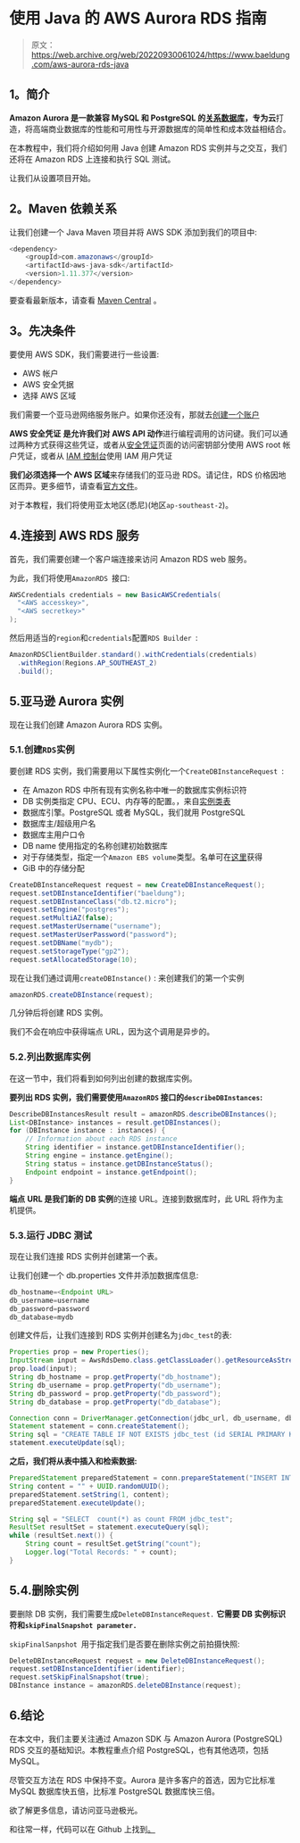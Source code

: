 # 使用 Java 的 AWS Aurora RDS 指南

> 原文：<https://web.archive.org/web/20220930061024/https://www.baeldung.com/aws-aurora-rds-java>

## 1。简介

**Amazon Aurora 是一款兼容 MySQL 和 PostgreSQL 的[关系数据库](https://web.archive.org/web/20220628145323/https://aws.amazon.com/relational-database/)，专为云**打造，将高端商业数据库的性能和可用性与开源数据库的简单性和成本效益相结合。

在本教程中，我们将介绍如何用 Java 创建 Amazon RDS 实例并与之交互，我们还将在 Amazon RDS 上连接和执行 SQL 测试。

让我们从设置项目开始。

## 2。Maven 依赖关系

让我们创建一个 Java Maven 项目并将 AWS SDK 添加到我们的项目中:

```java
<dependency>
    <groupId>com.amazonaws</groupId>
    <artifactId>aws-java-sdk</artifactId>
    <version>1.11.377</version>
</dependency>
```

要查看最新版本，请查看 [Maven Central](https://web.archive.org/web/20220628145323/https://search.maven.org/search?q=g:com.amazonaws%20AND%20a:aws-java-sdk&core=gav) 。

## 3。先决条件

要使用 AWS SDK，我们需要进行一些设置:

*   AWS 帐户
*   AWS 安全凭据
*   选择 AWS 区域

我们需要一个亚马逊网络服务账户。如果你还没有，那就去[创建一个账户](https://web.archive.org/web/20220628145323/https://portal.aws.amazon.com/gp/aws/developer/registration/index.html)

**AWS 安全凭证** **是允许我们对 AWS API 动作**进行编程调用的访问键。我们可以通过两种方式获得这些凭证，或者从[安全凭证](https://web.archive.org/web/20220628145323/https://console.aws.amazon.com/iam/home#security_credential)页面的访问密钥部分使用 AWS root 帐户凭证，或者从 [IAM 控制台](https://web.archive.org/web/20220628145323/https://console.aws.amazon.com/iam/home)使用 IAM 用户凭证

**我们必须选择一个 AWS 区域**来存储我们的亚马逊 RDS。请记住，RDS 价格因地区而异。更多细节，请查看[官方文件](https://web.archive.org/web/20220628145323/https://aws.amazon.com/rds/aurora/pricing/)。

对于本教程，我们将使用亚太地区(悉尼)(地区`ap-southeast-2`)。

## 4.连接到 AWS RDS 服务

首先，我们需要创建一个客户端连接来访问 Amazon RDS web 服务。

为此，我们将使用`AmazonRDS `接口:

```java
AWSCredentials credentials = new BasicAWSCredentials(
  "<AWS accesskey>", 
  "<AWS secretkey>"
); 
```

然后用适当的`region`和`credentials`配置`RDS Builder `:

```java
AmazonRDSClientBuilder.standard().withCredentials(credentials)
  .withRegion(Regions.AP_SOUTHEAST_2)
  .build(); 
```

## 5.亚马逊 Aurora 实例

现在让我们创建 Amazon Aurora RDS 实例。

### 5.1.创建`RDS`实例

要创建 RDS 实例，我们需要用以下属性实例化一个`CreateDBInstanceRequest `:

*   在 Amazon RDS 中所有现有实例名称中唯一的数据库实例标识符
*   DB 实例类指定 CPU、ECU、内存等的配置。，来自[实例类表](https://web.archive.org/web/20220628145323/https://docs.aws.amazon.com/AmazonRDS/latest/UserGuide/Concepts.DBInstanceClass.html)
*   数据库引擎。PostgreSQL 或者 MySQL，我们就用 PostgreSQL
*   数据库主/超级用户名
*   数据库主用户口令
*   DB name 使用指定的名称创建初始数据库
*   对于存储类型，指定一个`Amazon EBS volume`类型。名单可在[这里](https://web.archive.org/web/20220628145323/https://docs.aws.amazon.com/AWSEC2/latest/UserGuide/EBSVolumeTypes.html)获得
*   GiB 中的存储分配

```java
CreateDBInstanceRequest request = new CreateDBInstanceRequest();
request.setDBInstanceIdentifier("baeldung");   
request.setDBInstanceClass("db.t2.micro");
request.setEngine("postgres");
request.setMultiAZ(false);
request.setMasterUsername("username");
request.setMasterUserPassword("password");
request.setDBName("mydb");       
request.setStorageType("gp2");   
request.setAllocatedStorage(10); 
```

现在让我们通过调用`createDBInstance()` : 来创建我们的第一个实例

```java
amazonRDS.createDBInstance(request); 
```

几分钟后将创建 RDS 实例。

我们不会在响应中获得端点 URL，因为这个调用是异步的。

### 5.2.列出数据库实例

在这一节中，我们将看到如何列出创建的数据库实例。

**要列出 RDS 实例，我们需要使用`AmazonRDS` 接口的`describeDBInstances`:**

```java
DescribeDBInstancesResult result = amazonRDS.describeDBInstances();
List<DBInstance> instances = result.getDBInstances();
for (DBInstance instance : instances) {
    // Information about each RDS instance
    String identifier = instance.getDBInstanceIdentifier();
    String engine = instance.getEngine();
    String status = instance.getDBInstanceStatus();
    Endpoint endpoint = instance.getEndpoint();
}
```

**端点** **URL 是我们新的 DB 实例**的连接 URL。连接到数据库时，此 URL 将作为主机提供。

### 5.3.运行 JDBC 测试

现在让我们连接 RDS 实例并创建第一个表。

让我们创建一个 db.properties 文件并添加数据库信息:

```java
db_hostname=<Endpoint URL>
db_username=username
db_password=password
db_database=mydb 
```

创建文件后，让我们连接到 RDS 实例并创建名为`jdbc_test`的表:

```java
Properties prop = new Properties();
InputStream input = AwsRdsDemo.class.getClassLoader().getResourceAsStream("db.properties");
prop.load(input);
String db_hostname = prop.getProperty("db_hostname");
String db_username = prop.getProperty("db_username");
String db_password = prop.getProperty("db_password");
String db_database = prop.getProperty("db_database"); 
```

```java
Connection conn = DriverManager.getConnection(jdbc_url, db_username, db_password);
Statement statement = conn.createStatement();
String sql = "CREATE TABLE IF NOT EXISTS jdbc_test (id SERIAL PRIMARY KEY, content VARCHAR(80))";
statement.executeUpdate(sql); 
```

**之后，我们将从表中插入和检索数据:**

```java
PreparedStatement preparedStatement = conn.prepareStatement("INSERT INTO jdbc_test (content) VALUES (?)");
String content = "" + UUID.randomUUID();
preparedStatement.setString(1, content);
preparedStatement.executeUpdate(); 
```

```java
String sql = "SELECT  count(*) as count FROM jdbc_test";
ResultSet resultSet = statement.executeQuery(sql);
while (resultSet.next()) {
    String count = resultSet.getString("count");
    Logger.log("Total Records: " + count);
} 
```

## 5.4.删除实例

要删除 DB 实例，我们需要生成`DeleteDBInstanceRequest.` **它需要 DB 实例标识符和`skipFinalSnapshot parameter.`**

`skipFinalSanpshot `用于指定我们是否要在删除实例之前拍摄快照:

```java
DeleteDBInstanceRequest request = new DeleteDBInstanceRequest();
request.setDBInstanceIdentifier(identifier);
request.setSkipFinalSnapshot(true);
DBInstance instance = amazonRDS.deleteDBInstance(request);
```

## 6.结论

在本文中，我们主要关注通过 Amazon SDK 与 Amazon Aurora (PostgreSQL) RDS 交互的基础知识。本教程重点介绍 PostgreSQL，也有其他选项，包括 MySQL。

尽管交互方法在 RDS 中保持不变。Aurora 是许多客户的首选，因为它比标准 MySQL 数据库快五倍，比标准 PostgreSQL 数据库快三倍。

欲了解更多信息，请访问亚马逊极光。

和往常一样，代码可以在 Github 上找到[。](https://web.archive.org/web/20220628145323/https://github.com/eugenp/tutorials/tree/master/aws-modules/aws-miscellaneous)